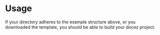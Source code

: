 # Usage
If your directory adheres to the example structure above, or you downloaded the template, you should be able to build your docez project.
